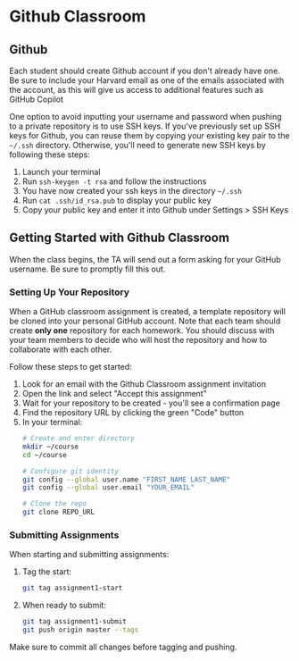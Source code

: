 # Github Classroom 

## Github 

Each student should create Github account if you don't already have one. Be sure to include your Harvard email as one of the emails associated with the account, as this will give us access to additional features such as GitHub Copilot


One option to avoid inputting your username and password when pushing to a private repository is to use SSH keys. If you've previously set up SSH keys for Github, you can reuse them by copying your existing key pair to the `~/.ssh` directory. Otherwise, you'll need to generate new SSH keys by following these steps:

1. Launch your terminal
2. Run `ssh-keygen -t rsa` and follow the instructions
3. You have now created your ssh keys in the directory `~/.ssh`
4. Run `cat .ssh/id_rsa.pub` to display your public key
5. Copy your public key and enter it into Github under Settings > SSH Keys



## Getting Started with Github Classroom

When the class begins, the TA will send out a form asking for your GitHub username. Be sure to promptly fill this out. 


### Setting Up Your Repository

When a GitHub classroom assignment is created, a template repository will be cloned into your personal GitHub account. Note that each team should create **only one** repository for each homework. You should discuss with your team members to decide who will host the repository and how to collaborate with each other.

Follow these steps to get started:

1. Look for an email with the Github Classroom assignment invitation
2. Open the link and select "Accept this assignment" 
3. Wait for your repository to be created - you'll see a confirmation page
4. Find the repository URL by clicking the green "Code" button
5. In your terminal:
   ```bash
   # Create and enter directory
   mkdir ~/course
   cd ~/course
   
   # Configure git identity
   git config --global user.name "FIRST_NAME LAST_NAME"
   git config --global user.email "YOUR_EMAIL"
   
   # Clone the repo
   git clone REPO_URL
   ```

### Submitting Assignments

When starting and submitting assignments:

1. Tag the start:
   ```bash
   git tag assignment1-start
   ```

2. When ready to submit:
   ```bash 
   git tag assignment1-submit
   git push origin master --tags
   ```

Make sure to commit all changes before tagging and pushing.
